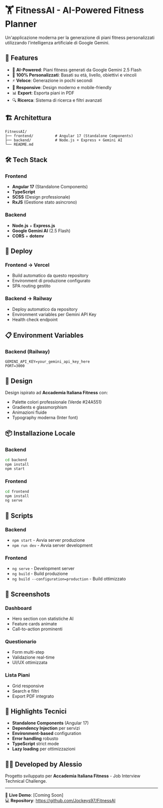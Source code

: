 # 🏋️ FitnessAI - AI-Powered Fitness Planner

Un'applicazione moderna per la generazione di piani fitness personalizzati utilizzando l'intelligenza artificiale di Google Gemini.

## 🚀 Features

- 🤖 **AI-Powered**: Piani fitness generati da Google Gemini 2.5 Flash
- 🎯 **100% Personalizzati**: Basati su età, livello, obiettivi e vincoli
- ⚡ **Veloce**: Generazione in pochi secondi
- 📱 **Responsive**: Design moderno e mobile-friendly
- 📊 **Export**: Esporta piani in PDF
- 🔍 **Ricerca**: Sistema di ricerca e filtri avanzati

## 🏗️ Architettura

```
FitnessAI/
├── frontend/          # Angular 17 (Standalone Components)
├── backend/           # Node.js + Express + Gemini AI
└── README.md
```

## 🛠️ Tech Stack

### Frontend
- **Angular 17** (Standalone Components)
- **TypeScript**
- **SCSS** (Design professionale)
- **RxJS** (Gestione stato asincrono)

### Backend  
- **Node.js** + **Express.js**
- **Google Gemini AI** (2.5 Flash)
- **CORS** + **dotenv**

## 🚀 Deploy

### Frontend → Vercel
- Build automatico da questo repository
- Environment di produzione configurato
- SPA routing gestito

### Backend → Railway
- Deploy automatico da repository
- Environment variables per Gemini API Key
- Health check endpoint

## 📋 Environment Variables

### Backend (Railway)
```env
GEMINI_API_KEY=your_gemini_api_key_here
PORT=3000
```

## 🎨 Design

Design ispirato ad **Accademia Italiana Fitness** con:
- Palette colori professionale (Verde #24A551)
- Gradients e glassmorphism
- Animazioni fluide
- Typography moderna (Inter font)

## 📦 Installazione Locale

### Backend
```bash
cd backend
npm install
npm start
```

### Frontend
```bash
cd frontend
npm install
ng serve
```

## 🔧 Scripts

### Backend
- `npm start` - Avvia server produzione
- `npm run dev` - Avvia server development

### Frontend  
- `ng serve` - Development server
- `ng build` - Build produzione
- `ng build --configuration=production` - Build ottimizzato

## 📱 Screenshots

### Dashboard
- Hero section con statistiche AI
- Feature cards animate
- Call-to-action prominenti

### Questionario
- Form multi-step
- Validazione real-time
- UI/UX ottimizzata

### Lista Piani
- Grid responsive
- Search e filtri
- Export PDF integrato

## 🌟 Highlights Tecnici

- **Standalone Components** (Angular 17)
- **Dependency Injection** per servizi
- **Environment-based** configuration
- **Error handling** robusto
- **TypeScript** strict mode
- **Lazy loading** per ottimizzazioni

## 👨‍💻 Developed by Alessio

Progetto sviluppato per **Accademia Italiana Fitness** - Job Interview Technical Challenge.

---

🚀 **Live Demo**: [Coming Soon]  
💻 **Repository**: https://github.com/Jockeys97/FitnessAI